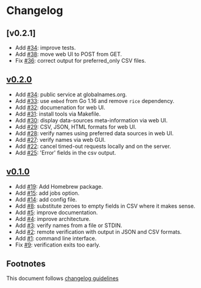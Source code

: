 # Changelog

## [v0.2.1]

- Add [#34]: improve tests.
- Add [#38]: move web UI to POST from GET.
- Fix [#36]: correct output for preferred_only CSV files.

## [v0.2.0]

- Add [#34]: public service at globalnames.org.
- Add [#33]: use `embed` from Go 1.16 and remove `rice` dependency.
- Add [#32]: documenation for web UI.
- Add [#31]: install tools via Makefile.
- Add [#30]: display data-sources meta-information via web UI.
- Add [#29]: CSV, JSON, HTML formats for web UI.
- Add [#28]: verify names using preferred data sources in web UI.
- Add [#27]: verify names via web GUI.
- Add [#22]: cancel timed-out requests locally and on the server.
- Add [#25]: 'Error' fields in the csv output.

## [v0.1.0]

- Add [#19]: Add Homebrew package.
- Add [#15]: add jobs option.
- Add [#14]: add config file.
- Add [#8]: substitute zeroes to empty fields in CSV where it makes sense.
- Add [#5]: improve documentation.
- Add [#4]: improve architecture.
- Add [#3]: verify names from a file or STDIN.
- Add [#2]: remote verification with output in JSON and CSV formats.
- Add [#1]: command line interface.
- Fix [#9]: verification exits too early.

## Footnotes

This document follows [changelog guidelines]

[v0.2.0]: https://github.com/gnames/gnverify/compare/v0.1.0...v0.2.0
[v0.1.0]: https://github.com/gnames/gnverify/tree/v0.1.0

[#40]: https://github.com/gnames/gnverify/issues/40
[#39]: https://github.com/gnames/gnverify/issues/39
[#38]: https://github.com/gnames/gnverify/issues/38
[#37]: https://github.com/gnames/gnverify/issues/37
[#36]: https://github.com/gnames/gnverify/issues/36
[#35]: https://github.com/gnames/gnverify/issues/35
[#34]: https://github.com/gnames/gnverify/issues/34
[#33]: https://github.com/gnames/gnverify/issues/33
[#32]: https://github.com/gnames/gnverify/issues/32
[#31]: https://github.com/gnames/gnverify/issues/31
[#30]: https://github.com/gnames/gnverify/issues/30
[#29]: https://github.com/gnames/gnverify/issues/29
[#28]: https://github.com/gnames/gnverify/issues/28
[#27]: https://github.com/gnames/gnverify/issues/27
[#26]: https://github.com/gnames/gnverify/issues/26
[#25]: https://github.com/gnames/gnverify/issues/25
[#24]: https://github.com/gnames/gnverify/issues/24
[#23]: https://github.com/gnames/gnverify/issues/23
[#22]: https://github.com/gnames/gnverify/issues/22
[#21]: https://github.com/gnames/gnverify/issues/21
[#20]: https://github.com/gnames/gnverify/issues/20
[#19]: https://github.com/gnames/gnverify/issues/19
[#18]: https://github.com/gnames/gnverify/issues/18
[#17]: https://github.com/gnames/gnverify/issues/17
[#16]: https://github.com/gnames/gnverify/issues/16
[#15]: https://github.com/gnames/gnverify/issues/15
[#14]: https://github.com/gnames/gnverify/issues/14
[#13]: https://github.com/gnames/gnverify/issues/13
[#12]: https://github.com/gnames/gnverify/issues/12
[#11]: https://github.com/gnames/gnverify/issues/11
[#10]: https://github.com/gnames/gnverify/issues/10
[#9]: https://github.com/gnames/gnverify/issues/9
[#8]: https://github.com/gnames/gnverify/issues/8
[#7]: https://github.com/gnames/gnverify/issues/7
[#6]: https://github.com/gnames/gnverify/issues/6
[#5]: https://github.com/gnames/gnverify/issues/5
[#4]: https://github.com/gnames/gnverify/issues/4
[#3]: https://github.com/gnames/gnverify/issues/3
[#2]: https://github.com/gnames/gnverify/issues/2
[#1]: https://github.com/gnames/gnverify/issues/1

[changelog guidelines]: https://github.com/olivierlacan/keep-a-changelog

